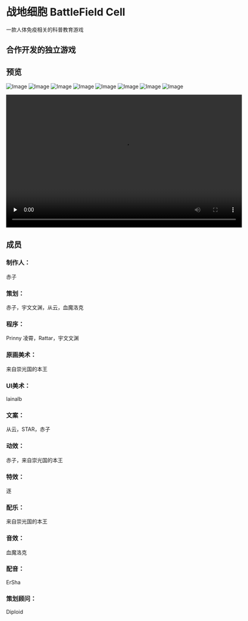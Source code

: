 # 战地细胞 BattleField Cell 
一款人体免疫相关的科普教育游戏
## 合作开发的独立游戏
## 预览
![Image](https://battlefieldcell-1251780400.cos.ap-chengdu.myqcloud.com/a.png)
![Image](https://battlefieldcell-1251780400.cos.ap-chengdu.myqcloud.com/b.gif)
![Image](https://battlefieldcell-1251780400.cos.ap-chengdu.myqcloud.com/c.jpg)
![Image](https://battlefieldcell-1251780400.cos.ap-chengdu.myqcloud.com/d.png)
![Image](https://battlefieldcell-1251780400.cos.ap-chengdu.myqcloud.com/e.jpg)
![Image](https://battlefieldcell-1251780400.cos.ap-chengdu.myqcloud.com/f.jpg)
![Image](https://battlefieldcell-1251780400.cos.ap-chengdu.myqcloud.com/g.jpg)
![Image](https://battlefieldcell-1251780400.cos.ap-chengdu.myqcloud.com/h.jpg)

<video id="video" controls="" preload="none" poster="" height="360" width="640">
      <source id="mp4" src="https://battlefieldcell-1251780400.cos.ap-chengdu.myqcloud.com/BattlefieldCell.mp4" type="video/mp4">
      <p>Your user agent does not support the HTML5 Video element.</p>
</video>

## 成员
### 制作人：
赤子
### 策划：
赤子，宇文文渊，从云，血魔洛克
### 程序：
Prinny 凌霄，Rattar，宇文文渊
### 原画美术：
来自崇光国的本王
### UI美术：
lainalb
### 文案：
从云，STAR，赤子
### 动效：
赤子，来自崇光国的本王
### 特效：
逐
### 配乐：
来自崇光国的本王
### 音效：
血魔洛克
### 配音：
ErSha
### 策划顾问：
Diploid
